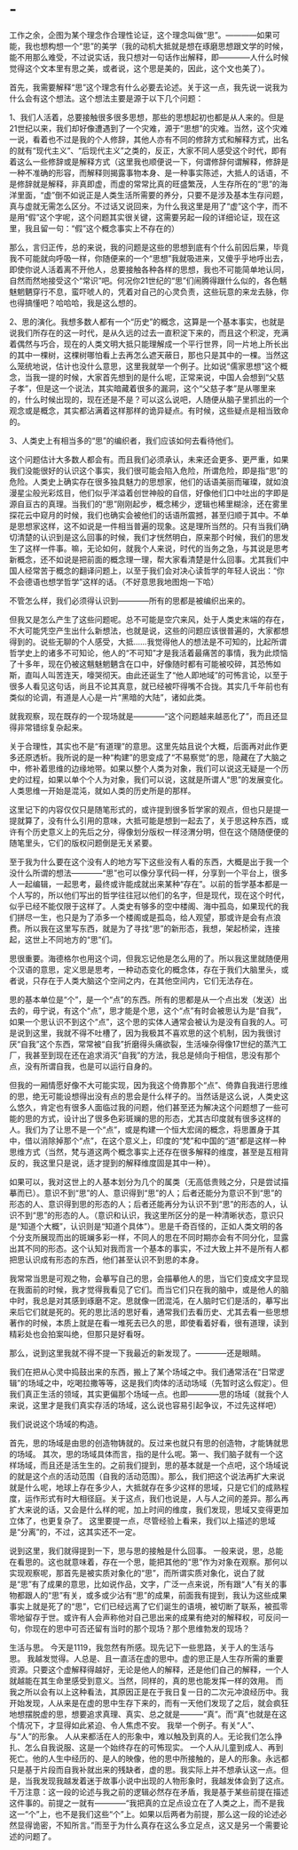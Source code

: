 # -
工作之余，企图为某个理念作合理性论证，这个理念叫做“思”。————如果可能，我也想构想一个“思”的美学（我的动机大抵就是想在琢磨思想跟文学的时候，能不用那么难受，不过说实话，我只想对一句话作出解释，即————人什么时候觉得这个文本里有思之美，或者说，这个思是美的，因此，这个文也美了）。

首先，我需要解释“思”这个理念有什么必要去论述。关于这一点，我先说一说我为什么会有这个想法。这个想法主要是源于以下几个问题：

1、我们人活着，总要接触很多很多思想，那些的思想起初也都是从人来的。但是21世纪以来，我们却好像遭遇到了一个灾难，源于“思想”的灾难。当然，这个灾难一说，看着也不过是我的个人修辞，其他人亦有不同的修辞方式和解释方式，出名的就有“现代主义”、“后现代主义”之类的，反正，大家不同人感受这个时代，即有着这么一些修辞或是解释方式（这里我也顺便说一下，何谓修辞何谓解释，修辞是一种不准确的形容，而解释则揭露事物本身、是一种事实陈述，大抵人的话语，不是修辞就是解释，非真即虚，而虚的常常比真的旺盛繁茂，人生存所在的“思”的海洋里面，“虚”倒不如说正是人类生活所需要的养分，只要不是涉及基本生存问题，真与虚就无需怎么区分。不过话又说回来，为什么我这里是用了“虚”这个字，而不是用“假”这个字呢，这个问题其实很关键，这需要另起一段的详细论证，现在这里，我且留一句：“假”这个概念事实上不存在的）

那么，言归正传，总的来说，我的问题是这些的思想到底有个什么前因后果，毕竟我不可能就向呼吸一样，你随便来的一个“思想”我就吸进来，又傻乎乎地呼出去，即使你说人活着离不开他人，总要接触各种各样的思想，我也不可能简单地认同，自然而然地接受这个“常识”吧。何况你21世纪的“思”们闹腾得跟什么似的，各色魑魅魍魉穿行不息，蛮吓唬人的，凭着对自己的心灵负责，这些玩意的来龙去脉，你也得搞懂吧？哈哈哈，我是这么想的。

2、思的演化。我想多数人都有一个“历史”的概念，这算是一个基本事实，也就是说我们所存在的这一时代，是从久远的过去一直积淀下来的，而且这个积淀，充满着偶然与巧合，现在的人类文明大抵只能理解成一个平行世界，同一片地上所长出的其中一棵树，这棵树哪怕看上去再怎么遮天蔽日，那也只是其中的一棵。当然这么笼统地说，估计也没什么意思，这里我就举一个例子。比如说“儒家思想”这个概念，当我一提的时候，大家首先想到的是什么呢，正常来说，中国人会想到“父慈子孝”，但是这一个说法，其实暗藏着很多的漏洞，这个“父慈子孝”是从哪里来的，什么时候出现的，现在还是不是？可以这么说吧，人随便从脑子里抓出的一个观念或是概念，其实都沾满着这样那样的诡异疑点。有时候，这些疑点是相当致命的。

3、人类史上有相当多的“思”的编织者，我们应该如何去看待他们。

这个问题估计大多数人都会有。而且我们必须承认，未来还会更多、更严重，如果我们没能很好的认识这个事实，我们很可能会陷入危险，所谓危险，即是指“思”的危险。人类史上确实存在很多独具魅力的思想家，他们的话语美丽而璀璨，就如浪漫星尘般光彩炫目，他们似乎洋溢着创世神般的自信，好像他们口中吐出的字即是源自亘古的真理。当我们的“思”刚刚起步，概念稀少，逻辑也稀里糊涂，还在雾里探花云中窥月的时候，我们也确实会被他们的话语所震撼，甚至归顺于其中。不单是思想家这样，这不如说是一件相当普遍的现象。这是理所当然的。只有当我们确切清楚的认识到是这么回事的时候，我们才恍然明白，原来那个时候，我们的思发生了这样一件事。嘛，无论如何，就我个人来说，时代的当务之急，与其说是思考新概念，还不如说是把前面的概念理一理，帮大家看清楚是什么回事。尤其我们中国人经常苦于概念的翻译问题上，以至于我们会对决心读哲学的年轻人说出：“你不会德语也想学哲学”这样的话。（不好意思我地图炮一下哈）

不管怎么样，我们必须得认识到————所有的思都是被编织出来的。


但我又是怎么产生了这些问题呢。总不可能是空穴来风，处于人类史末端的存在，不大可能凭空产生出什么新想法，也就是说，这些的问题应该很普遍的，大家都想得到的。说些无聊的个人感受，大抵……我觉得他人的想法是不可知的，比起所谓哲学史上的诸多不可知论，他人的“不可知”才是我活着最痛苦的事情，我为此烦恼了十多年，现在仍被这魑魅魍魉含在口中，好像随时都有可能被咬碎，其恐怖如斯，直叫人叫苦连天，嚎哭彻天。由此还诞生了“他人即地域”的可怖言论，以至于很多人看见这句话，尚且不论其真意，就已经被吓得嘴不合拢。其实几千年前也有类似的论调，有道是人心是一片“黑暗的大陆”，诸如此类。

就我观察，现在既存的一个现场就是————“这个问题越来越恶化了”，而且还显得非常错综复杂起来。

关于合理性，其实也不是“有道理”的意思。这里先姑且说个大概，后面再对此作更多还原透析。我所说的是一种“构建”的思变成了“不易察觉”的思，隐藏在了大脑之中，修补着思维的边缘地带。如果以整个人类为对象，我们可以说这无疑是一个历史的过程，如果以单个个人为对象，我们可以说，这就是所谓人“思”的发展变化。人类思维一开始是混沌，就如人类的历史所是的那样。

这里记下的内容仅仅只是随笔形式的，或许提到很多哲学家的观点，但也只是提一提就算了，没有什么引用的意味，大抵可能是想到一起去了，关于思这种东西，或许有个历史意义上的先后之分，得像划分版权一样泾渭分明，但在这个随随便便的随笔里头，它们的版权问题倒是无关紧要。

至于我为什么要在这个没有人的地方写下这些没有人看的东西，大概是出于我一个没什么所谓的想法————“思”也可以像分享代码一样，分享到一个平台上，很多人一起编辑，一起思考，最终或许能成就出来某种“存在”。以前的哲学基本都是一个人写的，所以他们写出的哲学往往冠以他们的名字，但是现代，现在这个时代，似乎已经不能仅限于这样了。人类史有够多的空中楼阁、海中孤岛，如果现代的我们拼尽一生，也只是为了添多一个楼阁或是孤岛，给人观望，那或许是会有点浪费。所以我在这里写东西，就是为了寻找“思”的新形态，我想，架起桥梁，连接起，这世上不同地方的“思”们。

思很重要。海德格尔也用这个词，但我忘记他是怎么用的了。所以我这里就随便用个汉语的意思，定义思是思考，一种动态变化的概念体，存在于我们大脑里头，或者说，只存在于人类大脑这个空间之内，在其他空间内，它们无法存在。

思的基本单位是“个”，是一个“点”的东西。所有的思都是从一个点出发（发送）出去的，毋宁说，有这个“点”，思才能是个思，这个“点”有时会被思认为是“自我”，如果一个思认识不到这个“点”，这个思的实体人通常会被认为是没有自我的人。可是说到这里，我就不得不吐槽了，因为我极其不喜欢思的这个机制，因为我很讨厌“自我”这个东西，常常被“自我”折磨得头痛欲裂，生活噪杂得像17世纪的蒸汽工厂，我甚至到现在还在追求消灭“自我”的方法，我总是倾向于相信，思没有那个点，没有所谓自我，也是可以运行自身的。

但我的一厢情愿好像不大可能实现，因为我这个倚靠那个“点”、倚靠自我进行思维的思，绝无可能设想得出没有点的思会是什么样子的。当然话是这么说，人类史这么悠久，肯定也有很多人面临过我的问题，他们甚至还为解决这个问题想了一些可能的思的方式，设计出了很多色彩斑斓的思的形态，尤其古印度就有很多这样的人。我们为了让思不是一个“点”，或是构建一个恒大宏阔的概念，将思置身于其中，借以消除掉那个“点”，在这个意义上，印度的“梵”和中国的“道”都是这样一种思维方式（当然，梵与道这两个概念事实上还存在很多解释的维度，甚至是互相背反的，我这里只是说，适才提到的解释维度固是其中一种）。

如果可以，我对这世上的人基本划分为几个的属类（无高低贵贱之分，只是尝试描摹而已）。意识不到“思”的人、意识得到“思”的人；后者还能分为意识不到“思”的形态的人、意识得到思的形态的人；后者还能再分为认识不到“思”的形态的人，认识不到“思”的形态的人。（意识和认识，我这里所区分的是一种清晰状态，意识只是“知道个大概”，认识则是“知道个具体”）。思是千奇百怪的，正如人类文明的各个分支所展现而出的斑斓多彩一样，不同人的思在不同时期亦会有不同分化，显露出其不同的形态。这个认知对我而言一个基本的事实，不过大致上并不是所有人都把思认识成有形态的东西，他们甚至认识不到思的本身。

我常常当思是可观之物，会摹写自己的思，会描摹他人的思，当它们变成文字显现在我面前的时候，我才觉得我看见了它们。而当它们只在我的脑中，或是他人的脑中时，我总是对其感到琢磨不定。思就像一团混沌，在人脑时它们是活的，摹写出来后它们就是死的。死的思比活的思好看，通常我们去看历史、尤其去看一些思想著作的时候，本质上就是在看一堆死去已久的思，即使看着好看，很有道理，读到精彩处也会拍案叫绝，但那只是好看呀。

那么，说到这里我就不得不提一下我最近的新发现了。————还是眼睛。

我们在把从心灵中捣鼓出来的东西，搬上了某个场域之中。我们通常活在“日常逻辑”的场域之中，吃喝拉撒等等，这是我们肉体的活动场域（先暂时这么假定）。但我们真正生活的领域，其实更偏那个场域一点。也即————思的场域（就我个人来说，这里才是我们真实存活的场域，这么说也容易引起争议，不过先这样吧）

我们说说这个场域的构造。

首先，思的场域是由思的创造物铸就的。反过来也就只有思的创造物，才能铸就思的场域。
其次，思的场域具体而言，指的是什么呢。第一、我们脑子就有一个这样场域，而且还是活生生的。之前我们提到，思的基本就是一个点吧，这个场域说的就是这个点的活动范围（自我的活动范围）。那么，我们把这个说法再扩大来说就是什么呢，地球上存在多少人，大抵就存在多少这样的思域，只是它们的成熟程度，运作形式有时大相径庭。关于这点，我们也说是，人与人之间的差异。那么再扩大来说的话，又会是什么样的呢，加上时间的维度，我们发现，思域又变得更加立体了，也更复杂了。
这里要提一点，尽管经验上看来，我们以上描述的思域是“分离”的，不过，这其实还不一定。

说到这里，我们就得提到一下，思与思的接触是什么回事。
一般来说，思，总能在看思的。这也就意味着，存在一个思，能把其他的“思”作为对象在观察。那何以实现观察呢，那首先是被实质对象化的“思”，而所谓实质对象化，说白了就是“思”有了成果的意思，比如说作品，文字，广泛一点来说，所有跟“人”有关的事物都跟人的“思”有关，或多或少沾有“思”的成果，前面我有提到，我认为这些成果事实上就是死了的“思”，它们已经远离了它们诞生的语境，被切断了联系，被孤零零地留存于世。或许有人会声称他对自己思出来的成果有绝对的解释权，可反问一句，你现在的思中可否还留有当时的那个现场？那个思维勃发的现场？


生活与思。
今天是1119，我忽然有所感。现先记下一些思路，关于人的生活与思。
我越发觉得。人总是、且一直活在虚的思中。虚的思正是人生存所需的重要资源。只要这个虚解释得越好，无论是他人的解释，还是他们自己的解释，一个人就越能在其生命里感受到意义。当然，同样的，真的思也能发挥一样的效用。
而我之所以会有以上这种看法，其原因正是在于我日复一日的二次元冲浪经历中。我开始发现，人从来是在虚的思中生存下来的，而有一天他们发现了之后，就会疯狂地想摆脱虚的思，想要追求真理、真实、总之就是———“真”。而“真”也就是在这个情况下，才显得如此紧迫、令人焦虑不安。
我举一个例子。有关“人”、与“人”的形象。
人从来都活在人的形象中，难以触及到真的人。无论我们怎么挣扎、怎么自我说服、这是一个始终存在的可怖现实。
一个人从儿童到成人、再到死亡。他的人生中经历的、是人的映像，他的思中所接触的，是人的形象。永远都只是基于片段而自我补就出来的残缺者，虚的思。我实际上并不想承认这一点。但是，当我发现我越发着迷于故事小说中出现的人物形象时，我越发体会到了这点。
千万注意：这一段的论述与我之前的逻辑必然存在矛盾，我是基于某些前提在描述这件事的。前提之一就有————“我把真的立足点设立在了人类之上，而不是我这一“个”上，也不是我们这些“个”上。如果以后两者为前提，那么这一段的论述必然显得诡密，不知所言。”而至于为什么真存在这么多立足点，这又是另一个需要论述的问题了。














